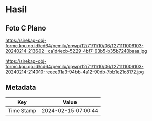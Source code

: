 # Hasil

## Foto C Plano

https://sirekap-obj-formc.kpu.go.id/cd64/pemilu/ppwp/12/71/11/10/06/1271111006103-20240214-213602--ca1d4ecb-5229-4bf7-93b5-b35b7240baaa.jpg

https://sirekap-obj-formc.kpu.go.id/cd64/pemilu/ppwp/12/71/11/10/06/1271111006103-20240214-214010--eeee91a3-94bb-4a12-90db-7bb1e21c8172.jpg


## Metadata

| Key        | Value               |
| ---------- | ------------------- |
| Time Stamp | 2024-02-15 07:00:44 |



